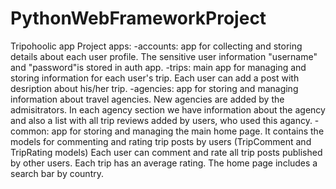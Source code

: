 # PythonWebFrameworkProject
Tripohoolic app 
Project apps:
 -accounts: app for collecting and storing details about each user profile. The sensitive user information "username" and "password"is stored in auth app. 
 -trips: main app for managing and storing information for each user's trip. Each user can add a post with desription about his/her trip. 
 -agencies: app for storing and managing information about travel agencies. New agencies are added by the admisitrators. 
            In each agency section we have information about the agency and also a list with all trip reviews added by users, who used this agancy.
 -common: app for storing and managing the main home page. It contains the models for commenting and rating trip posts by users (TripComment and TripRating models) 
          Each user can comment and rate all trip posts published by other users. Each trip has an average rating.
          The home page includes a search bar by country.
